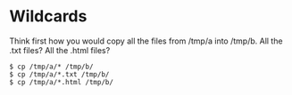 # Wildcards
 
Think first how you would copy all the files from /tmp/a into /tmp/b. All the .txt files? All the .html files?
 
```
$ cp /tmp/a/* /tmp/b/
$ cp /tmp/a/*.txt /tmp/b/
$ cp /tmp/a/*.html /tmp/b/
```
